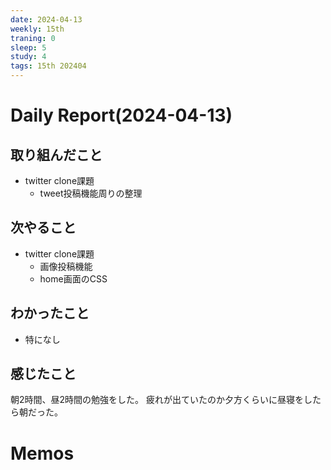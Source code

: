 ```yaml
---
date: 2024-04-13
weekly: 15th
traning: 0
sleep: 5
study: 4
tags: 15th 202404 
---
```

# Daily Report(2024-04-13)
## 取り組んだこと
- twitter clone課題
	- tweet投稿機能周りの整理
## 次やること
- twitter clone課題
	- 画像投稿機能
	- home画面のCSS
## わかったこと
- 特になし
## 感じたこと
朝2時間、昼2時間の勉強をした。
疲れが出ていたのか夕方くらいに昼寝をしたら朝だった。
# Memos